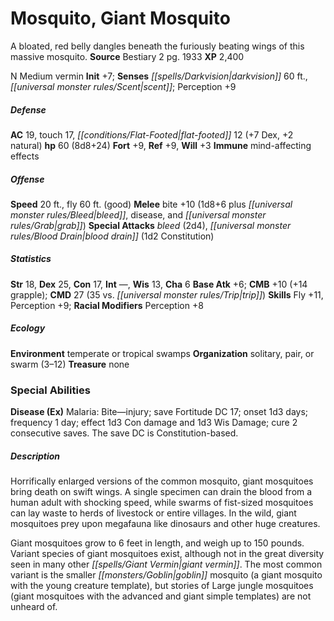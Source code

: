 ﻿---
cssclass: [monsters]
title1: Mosquito, Giant Mosquito
desc_short: A bloated, red belly dangles beneath the furiously beating wings of this
  massive mosquito.
title2: Giant Mosquito
CR: 6
sources:
- name: Bestiary 2
  page: 1933
  link: http://paizo.com/pathfinderRPG/v5748btpy8hif
XP: 2400
alignment: N
size: Medium
type: vermin
initiative:
  bonus: 7
senses:
  darkvision: 60
  scent: true
AC:
  AC: 19
  touch: 17
  flat_footed: 12
  components:
    dex: 7
    natural: 2
HP:
  HP: 60
  long: 8d8+24
saves:
  fort: 9
  ref: 9
  will: 3
immunities:
- mind-affecting effects
speeds:
  base: 20
  fly: 60
  fly_maneuverability: good
attacks:
  melee:
  - - text: bite +10 (1d8+6 plus bleed, disease, and grab)
      entries:
      - - damage: 1d8+6
        - effect: bleed
        - effect: disease
        - effect: grab
      attack: bite
      bonus:
      - 10
  special:
  - bleed (2d4)
  - blood drain (1d2 Constitution)
ability_scores:
  STR: 18
  DEX: 25
  CON: 17
  INT:
  WIS: 13
  CHA: 6
BAB: 6
CMB: 10
CMB_other: +14 grapple
CMD: 27
CMD_other: 35 vs. trip
skills:
  Fly: 11
  Perception: 9
  _racial_mods:
    Perception:
      _: 8
ecology:
  environment: temperate or tropical swamps
  organization: solitary, pair, or swarm (3-12)
  treasure_type: none
special_abilities:
  Disease (Ex): 'Malaria: Bite-injury; save Fortitude DC 17; onset 1d3 days; frequency
    1 day; effect 1d3 Con damage and 1d3 Wis Damage; cure 2 consecutive saves. The
    save DC is Constitution-based.'
desc_long: |-
  Horrifically enlarged versions of the common mosquito, giant mosquitoes bring death on swift wings. A single specimen can drain the blood from a human adult with shocking speed, while swarms of fist-sized mosquitoes can lay waste to herds of livestock or entire villages. In the wild, giant mosquitoes prey upon megafauna like dinosaurs and other huge creatures.

  Giant mosquitoes grow to 6 feet in length, and weigh up to 150 pounds. Variant species of giant mosquitoes exist, although not in the great diversity seen in many other giant vermin. The most common variant is the smaller goblin mosquito (a giant mosquito with the young creature template), but stories of Large jungle mosquitoes (giant mosquitoes with the advanced and giant simple templates) are not unheard of.

---

# Mosquito, Giant Mosquito
A bloated, red belly dangles beneath the furiously beating wings of this massive mosquito.
**Source** Bestiary 2 pg. 1933
**XP** 2,400

N Medium vermin
**Init** +7; **Senses** _[[spells/Darkvision|darkvision]]_ 60 ft., _[[universal monster rules/Scent|scent]]_; Perception +9

##### Defense

**AC** 19, touch 17, _[[conditions/Flat-Footed|flat-footed]]_ 12 (+7 Dex, +2 natural)
**hp** 60 (8d8+24)
**Fort** +9, **Ref** +9, **Will** +3
**Immune** mind-affecting effects

##### Offense
**Speed** 20 ft., fly 60 ft. (good)
**Melee** bite +10 (1d8+6 plus _[[universal monster rules/Bleed|bleed]]_, disease, and _[[universal monster rules/Grab|grab]]_)
**Special Attacks** _bleed_ (2d4), _[[universal monster rules/Blood Drain|blood drain]]_ (1d2 Constitution)

##### Statistics
**Str** 18, **Dex** 25, **Con** 17, **Int** —, **Wis** 13, **Cha** 6
**Base Atk** +6; **CMB** +10 (+14 grapple); **CMD** 27 (35 vs. _[[universal monster rules/Trip|trip]]_)
**Skills** Fly +11, Perception +9; **Racial Modifiers** Perception +8

##### Ecology

**Environment** temperate or tropical swamps
**Organization** solitary, pair, or swarm (3–12)
**Treasure** none

### Special Abilities

**Disease (Ex)** Malaria: Bite—injury; save Fortitude DC 17; onset 1d3 days; frequency 1 day; effect 1d3 Con damage and 1d3 Wis Damage; cure 2 consecutive saves. The save DC is Constitution-based.

##### Description

Horrifically enlarged versions of the common mosquito, giant mosquitoes bring death on swift wings. A single specimen can drain the blood from a human adult with shocking speed, while swarms of fist-sized mosquitoes can lay waste to herds of livestock or entire villages. In the wild, giant mosquitoes prey upon megafauna like dinosaurs and other huge creatures.

Giant mosquitoes grow to 6 feet in length, and weigh up to 150 pounds. Variant species of giant mosquitoes exist, although not in the great diversity seen in many other _[[spells/Giant Vermin|giant vermin]]_. The most common variant is the smaller _[[monsters/Goblin|goblin]]_ mosquito (a giant mosquito with the young creature template), but stories of Large jungle mosquitoes (giant mosquitoes with the advanced and giant simple templates) are not unheard of.